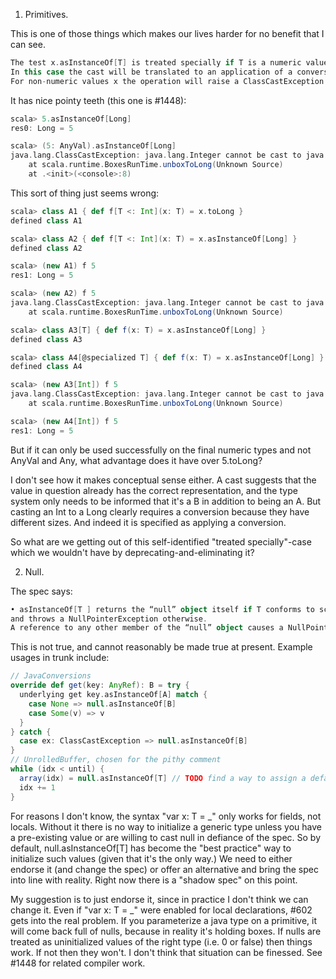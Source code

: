 1) Primitives.

This is one of those things which makes our lives harder for no benefit that I can see.
```scala
The test x.asInstanceOf[T] is treated specially if T is a numeric value type (�12.2).
In this case the cast will be translated to an application of a conversion method x.toT (�12.2.1).
For non-numeric values x the operation will raise a ClassCastException.
```
It has nice pointy teeth (this one is #1448):
```scala
scala> 5.asInstanceOf[Long]
res0: Long = 5

scala> (5: AnyVal).asInstanceOf[Long]
java.lang.ClassCastException: java.lang.Integer cannot be cast to java.lang.Long
	at scala.runtime.BoxesRunTime.unboxToLong(Unknown Source)
	at .<init>(<console>:8)
```
This sort of thing just seems wrong:
```scala
scala> class A1 { def f[T <: Int](x: T) = x.toLong }                    
defined class A1

scala> class A2 { def f[T <: Int](x: T) = x.asInstanceOf[Long] }
defined class A2

scala> (new A1) f 5
res1: Long = 5

scala> (new A2) f 5
java.lang.ClassCastException: java.lang.Integer cannot be cast to java.lang.Long
	at scala.runtime.BoxesRunTime.unboxToLong(Unknown Source)

scala> class A3[T] { def f(x: T) = x.asInstanceOf[Long] }
defined class A3

scala> class A4[@specialized T] { def f(x: T) = x.asInstanceOf[Long] }
defined class A4

scala> (new A3[Int]) f 5
java.lang.ClassCastException: java.lang.Integer cannot be cast to java.lang.Long
	at scala.runtime.BoxesRunTime.unboxToLong(Unknown Source)

scala> (new A4[Int]) f 5
res1: Long = 5

```
But if it can only be used successfully on the final numeric types and not AnyVal and Any, what advantage does it have over 5.toLong?

I don't see how it makes conceptual sense either.  A cast suggests that the value in question already has the correct representation, and the type system only needs to be informed that it's a B in addition to being an A.  But casting an Int to a Long clearly requires a conversion because they have different sizes.  And indeed it is specified as applying a conversion.

So what are we getting out of this self-identified "treated specially"-case which we wouldn't have by deprecating-and-eliminating it?

2) Null.

The spec says:
```scala
• asInstanceOf[T ] returns the “null” object itself if T conforms to scala.AnyRef, 
and throws a NullPointerException otherwise.
A reference to any other member of the “null” object causes a NullPointerException to be thrown.
```
This is not true, and cannot reasonably be made true at present.  Example usages in trunk include:
```scala
// JavaConversions
override def get(key: AnyRef): B = try {
  underlying get key.asInstanceOf[A] match {
    case None => null.asInstanceOf[B]
    case Some(v) => v
  }
} catch {
  case ex: ClassCastException => null.asInstanceOf[B]
}
// UnrolledBuffer, chosen for the pithy comment
while (idx < until) {
  array(idx) = null.asInstanceOf[T] // TODO find a way to assign a default here!!
  idx += 1
}
```
For reasons I don't know, the syntax "var x: T = _" only works for fields, not locals.  Without it there is no way to initialize a generic type unless you have a pre-existing value or are willing to cast null in defiance of the spec.  So by default, null.asInstanceOf[T] has become the "best practice" way to initialize such values (given that it's the only way.) We need to either endorse it (and change the spec) or offer an alternative and bring the spec into line with reality.  Right now there is a "shadow spec" on this point.

My suggestion is to just endorse it, since in practice I don't think we can change it.  Even if "var x: T = _" were enabled for local declarations, #602 gets into the real problem.  If you parameterize a java type on a primitive, it will come back full of nulls, because in reality it's holding boxes.  If nulls are treated as uninitialized values of the right type (i.e. 0 or false) then things work.  If not then they won't.  I don't think that situation can be finessed.
See #1448 for related compiler work.
